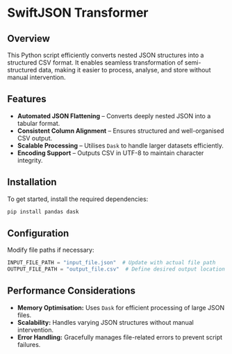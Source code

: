 # SwiftJSON Transformer

## Overview
This Python script efficiently converts nested JSON structures into a structured CSV format. It enables seamless transformation of semi-structured data, making it easier to process, analyse, and store without manual intervention.

## Features
- **Automated JSON Flattening** – Converts deeply nested JSON into a tabular format.
- **Consistent Column Alignment** – Ensures structured and well-organised CSV output.
- **Scalable Processing** – Utilises `Dask` to handle larger datasets efficiently.
- **Encoding Support** – Outputs CSV in UTF-8 to maintain character integrity.

## Installation
To get started, install the required dependencies:

```sh
pip install pandas dask
```

## Configuration
Modify file paths if necessary:

```python
INPUT_FILE_PATH = "input_file.json"  # Update with actual file path
OUTPUT_FILE_PATH = "output_file.csv"  # Define desired output location
```

## Performance Considerations
- **Memory Optimisation:** Uses `Dask` for efficient processing of large JSON files.
- **Scalability:** Handles varying JSON structures without manual intervention.
- **Error Handling:** Gracefully manages file-related errors to prevent script failures.
